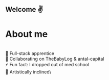 ## Welcome ✌️ 
# About me
\
🌱 Full-stack apprentice\
👯 Collaborating on TheBabyLog & antal-capital\
⚡ Fun fact: I dropped out of med school\
🎨 Artistically inclined\

